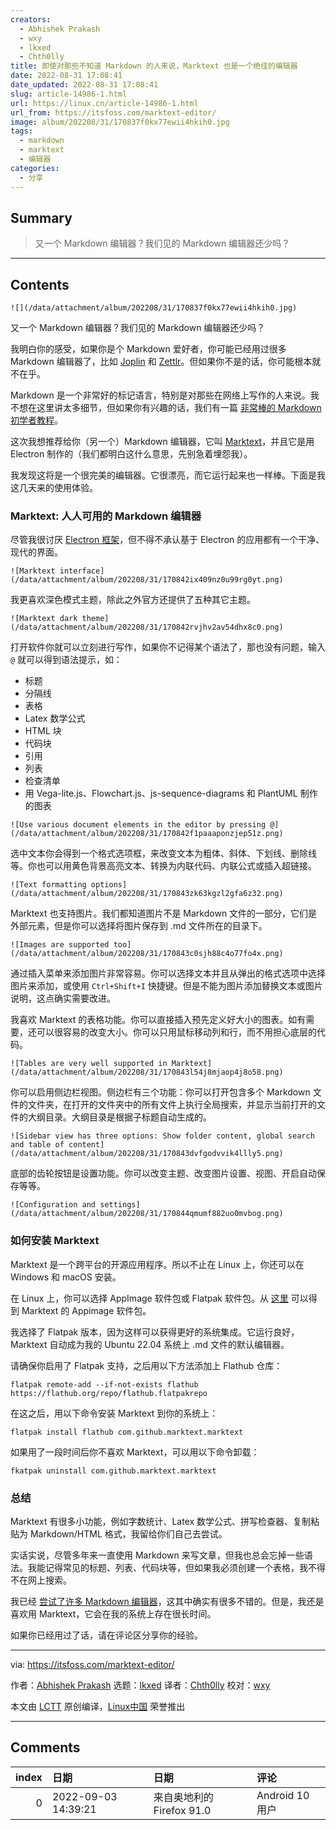 ```yaml
---
creators:
  - Abhishek Prakash
  - wxy
  - lkxed
  - Chth0lly
title: 即使对那些不知道 Markdown 的人来说，Marktext 也是一个绝佳的编辑器
date: 2022-08-31 17:08:41
date_updated: 2022-08-31 17:08:41
slug: article-14986-1.html
url: https://linux.cn/article-14986-1.html
url_from: https://itsfoss.com/marktext-editor/
image: album/202208/31/170837f0kx77ewii4hkih0.jpg
tags:
  - markdown
  - marktext
  - 编辑器
categories:
  - 分享
---
```


## Summary

> 又一个 Markdown 编辑器？我们见的 Markdown 编辑器还少吗？

***

<!-- more -->

## Contents

`![](/data/attachment/album/202208/31/170837f0kx77ewii4hkih0.jpg)`

又一个 Markdown 编辑器？我们见的 Markdown 编辑器还少吗？

我明白你的感受，如果你是个 Markdown 爱好者，你可能已经用过很多 Markdown 编辑器了，比如 [Joplin](https://itsfoss.com/joplin/) 和 [Zettlr](https://itsfoss.com/zettlr-markdown-editor/)。但如果你不是的话，你可能根本就不在乎。

Markdown 是一个非常好的标记语言，特别是对那些在网络上写作的人来说。我不想在这里讲太多细节，但如果你有兴趣的话，我们有一篇 [非常棒的 Markdown 初学者教程](https://itsfoss.com/markdown-guide/)。

这次我想推荐给你（另一个）Markdown 编辑器，它叫 [Marktext](https://github.com/marktext/marktext/)，并且它是用 Electron 制作的（我们都明白这什么意思，先别急着埋怨我）。

我发现这将是一个很完美的编辑器。它很漂亮，而它运行起来也一样棒。下面是我这几天来的使用体验。

### Marktext: 人人可用的 Markdown 编辑器

尽管我很讨厌 [Electron 框架](https://www.electronjs.org/)，但不得不承认基于 Electron 的应用都有一个干净、现代的界面。

`![Marktext interface](/data/attachment/album/202208/31/170842ix409nz0u99rg0yt.png)`

我更喜欢深色模式主题，除此之外官方还提供了五种其它主题。

`![Marktext dark theme](/data/attachment/album/202208/31/170842rvjhv2av54dhx8c0.png)`

打开软件你就可以立刻进行写作，如果你不记得某个语法了，那也没有问题，输入 `@` 就可以得到语法提示，如：

* 标题
* 分隔线
* 表格
* Latex 数学公式
* HTML 块
* 代码块
* 引用
* 列表
* 检查清单
* 用 Vega-lite.js、Flowchart.js、js-sequence-diagrams 和 PlantUML 制作的图表

`![Use various document elements in the editor by pressing @](/data/attachment/album/202208/31/170842f1paaaponzjep51z.png)`

选中文本你会得到一个格式选项框，来改变文本为粗体、斜体、下划线、删除线等。你也可以用黄色背景高亮文本、转换为内联代码、内联公式或插入超链接。

`![Text formatting options](/data/attachment/album/202208/31/170843zk63kgzl2gfa6z32.png)`

Marktext 也支持图片。我们都知道图片不是 Markdown 文件的一部分，它们是外部元素，但是你可以选择将图片保存到 .md 文件所在的目录下。

`![Images are supported too](/data/attachment/album/202208/31/170843c0sjh88c4o77fo4x.png)`

通过插入菜单来添加图片非常容易。你可以选择文本并且从弹出的格式选项中选择图片来添加，或使用 `Ctrl+Shift+I` 快捷键。但是不能为图片添加替换文本或图片说明，这点确实需要改进。

我喜欢 Marktext 的表格功能。你可以直接插入预先定义好大小的图表。如有需要，还可以很容易的改变大小。你可以只用鼠标移动列和行，而不用担心底层的代码。

`![Tables are very well supported in Marktext](/data/attachment/album/202208/31/170843l54j8mjaop4j8o58.png)`

你可以启用侧边栏视图。侧边栏有三个功能：你可以打开包含多个 Markdown 文件的文件夹，在打开的文件夹中的所有文件上执行全局搜索，并显示当前打开的文件的大纲目录。大纲目录是根据子标题自动生成的。

`![Sidebar view has three options: Show folder content, global search and table of content](/data/attachment/album/202208/31/170843dvfgodvvik4llly5.png)`

底部的齿轮按钮是设置功能。你可以改变主题、改变图片设置、视图、开启自动保存等等。

`![Configuration and settings](/data/attachment/album/202208/31/170844qmumf882uo0mvbog.png)`

### 如何安装 Marktext

Marktext 是一个跨平台的开源应用程序。所以不止在 Linux 上，你还可以在 Windows 和 macOS 安装。

在 Linux 上，你可以选择 AppImage 软件包或 Flatpak 软件包。从 [这里](https://github.com/marktext/marktext/releases) 可以得到 Marktext 的 Appimage 软件包。

我选择了 Flatpak 版本，因为这样可以获得更好的系统集成。它运行良好，Marktext 自动成为我的 Ubuntu 22.04 系统上 .md 文件的默认编辑器。

请确保你启用了 Flatpak 支持，之后用以下方法添加上 Flathub 仓库：

```shell
flatpak remote-add --if-not-exists flathub https://flathub.org/repo/flathub.flatpakrepo
```

在这之后，用以下命令安装 Marktext 到你的系统上：

```shell
flatpak install flathub com.github.marktext.marktext
```

如果用了一段时间后你不喜欢 Marktext，可以用以下命令卸载：

```shell
fkatpak uninstall com.github.marktext.marktext
```

### 总结

Marktext 有很多小功能，例如字数统计、Latex 数学公式、拼写检查器、复制粘贴为 Markdown/HTML 格式，我留给你们自己去尝试。

实话实说，尽管多年来一直使用 Markdown 来写文章，但我也总会忘掉一些语法。我能记得常见的标题、列表、代码块等，但如果我必须创建一个表格，我不得不在网上搜索。

我已经 [尝试了许多 Markdown 编辑器](https://itsfoss.com/best-markdown-editors-linux/)，这其中确实有很多不错的。但是，我还是喜欢用 Marktext，它会在我的系统上存在很长时间。

如果你已经用过了话，请在评论区分享你的经验。

---

via: <https://itsfoss.com/marktext-editor/>

作者：[Abhishek Prakash](https://itsfoss.com/) 选题：[lkxed](https://github.com/lkxed) 译者：[Chth0lly](https://github.com/Chth0lly) 校对：[wxy](https://github.com/wxy)

本文由 [LCTT](https://github.com/LCTT/TranslateProject) 原创编译，[Linux中国](https://linux.cn/) 荣誉推出

***

## Comments

|   index | 日期                | 日期                                      | 评论               |
|--------:|:--------------------|:------------------------------------------|:-------------------|
|       0 | 2022-09-03 14:39:21 | 来自奥地利的 Firefox 91.0|Android 10 用户 | Office换汤不换药版 |
